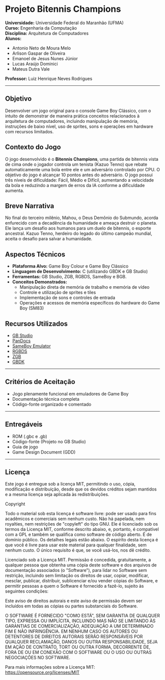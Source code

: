 # Projeto Bitennis Champions

**Universidade:** Universidade Federal do Maranhão (UFMA)  
**Curso:** Engenharia da Computação  
**Disciplina:** Arquitetura de Computadores  
**Alunos:**  
- Antonio Neto de Moura Melo 
- Arlison Gaspar de Oliveira
- Emanoel de Jesus Nunes Júnior 
- Lucas Araújo Dominici
- Mateus Dutra Vale  

**Professor:** Luiz Henrique Neves Rodrigues  

---

## Objetivo

Desenvolver um jogo original para o console Game Boy Clássico, com o intuito de demonstrar de maneira prática conceitos relacionados à arquitetura de computadores, incluindo manipulação de memória, instruções de baixo nível, uso de sprites, sons e operações em hardware com recursos limitados.

## Contexto do Jogo

O jogo desenvolvido é o **Bitennis Champions**, uma partida de bitennis vista de cima onde o jogador controla um tenista (Kazuo Tenno) que rebate automaticamente uma bola entre ele e um adversário controlado por CPU. O objetivo do jogo é alcançar 10 pontos antes do adversário. O jogo possui três níveis de dificuldade: Fácil, Médio e Difícil, aumentando a velocidade da bola e reduzindo a margem de erros da IA conforme a dificuldade aumenta.

## Breve Narrativa

No final do terceiro milênio, Mahou, o Deus Demônio do Submundo, acorda enfurecido com a decadência da humanidade e ameaça destruir o planeta. Ele lança um desafio aos humanos para um duelo de bitennis, o esporte ancestral. Kazuo Tenno, herdeiro do legado do último campeão mundial, aceita o desafio para salvar a humanidade.

## Aspectos Técnicos

- **Plataforma Alvo:** Game Boy Colour e Game Boy Clássico
- **Linguagem de Desenvolvimento:** C (utilizando GBDK e GB Studio)
- **Ferramentas:** GB Studio, ZGB, RGBDS, SameBoy e BGB. 
- **Conceitos Demonstrados:**
  - Manipulação direta de memória de trabalho e memória de vídeo
  - Controle e utilização de sprites e tiles
  - Implementação de sons e controles de entrada
  - Operações e acessos de memória específicos do hardware do Game Boy (SM83)

## Recursos Utilizados

- [GB Studio](https://www.gbstudio.dev/)
- [PanDocs](https://gbdev.io/pandocs/Specifications.html)
- [SameBoy Emulator](https://github.com/LIJI32/SameBoy/tree/master)
- [RGBDS](https://github.com/gbdev/rgbds)
- [ZGB](https://github.com/Zal0/ZGB)
- [GBDK](https://github.com/gbdk-2020/gbdk-2020)

---

## Critérios de Aceitação

- Jogo plenamente funcional em emuladores de Game Boy
- Documentação técnica completa
- Código-fonte organizado e comentado

---

## Entregáveis

- ROM (.gbc e .gb)
- Código-fonte (Projeto no GB Studio)
- Guia de jogo
- Game Design Document (GDD)

---  

## Licença

Este jogo é entregue sob a licença MIT, permitindo o uso, cópia, modificação e distribuição, desde
que os devidos créditos sejam mantidos e a mesma licença seja aplicada às redistribuições.

Copyright

Todo o material sob esta licença é software livre: pode ser usado para fins acadêmicos e comerciais sem nenhum custo. Não há papelada, nem royalties, nem restrições de "copyleft" do tipo GNU. Ele é licenciado sob os termos da Licença MIT, conforme descrito abaixo, e, portanto, é compatível com a GPL e também se qualifica como software de código aberto. É de domínio público. Os detalhes legais estão abaixo. O espírito desta licença é que você é livre para usar este material para qualquer finalidade, sem nenhum custo. O único requisito é que, se você usá-los, nos dê crédito. 

Licenciado sob a Licença MIT. Permissão é concedida, gratuitamente, a qualquer pessoa que obtenha uma cópia deste software e dos arquivos de documentação associados (o "Software"), para lidar no Software sem restrição, incluindo sem limitação os direitos de usar, copiar, modificar, mesclar, publicar, distribuir, sublicenciar e/ou vender cópias do Software, e permitir pessoas a quem o Software é fornecido a fazê-lo, sujeito às seguintes condições: 

Este aviso de direitos autorais e este aviso de permissão devem ser incluídos em todas as cópias ou partes substanciais do Software. 

O SOFTWARE É FORNECIDO "COMO ESTÁ", SEM GARANTIA DE QUALQUER TIPO, EXPRESSA OU IMPLÍCITA, INCLUINDO MAS NÃO SE LIMITANDO ÀS GARANTIAS DE COMERCIALIZAÇÃO, ADEQUAÇÃO A UM DETERMINADO FIM E NÃO INFRINGÊNCIA. EM NENHUM CASO OS AUTORES OU DETENTORES DE DIREITOS AUTORAIS SERÃO RESPONSÁVEIS POR QUALQUER RECLAMAÇÃO, DANOS OU OUTRA RESPONSABILIDADE, SEJA EM AÇÃO DE CONTRATO, TORT OU OUTRA FORMA, DECORRENTE DE, FORA DE OU EM CONEXÃO COM O SOFTWARE OU O USO OU OUTRAS NEGOCIAÇÕES NO SOFTWARE. 

Para mais informações sobre a Licença MIT: https://opensource.org/licenses/MIT 

